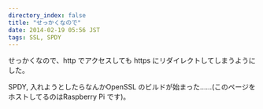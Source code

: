 ```yaml
---
directory_index: false
title: "せっかくなので"
date: 2014-02-19 05:56 JST
tags: SSL, SPDY
---
```


せっかくなので、http でアクセスしても https にリダイレクトしてしまうようにした。

SPDY, 入れようとしたらなんかOpenSSL のビルドが始まった……(このページをホストしてるのはRaspberry Pi です)。
